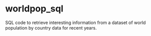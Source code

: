 # worldpop_sql


SQL code to retrieve interesting information from a dataset of world population by country data for recent years. 
